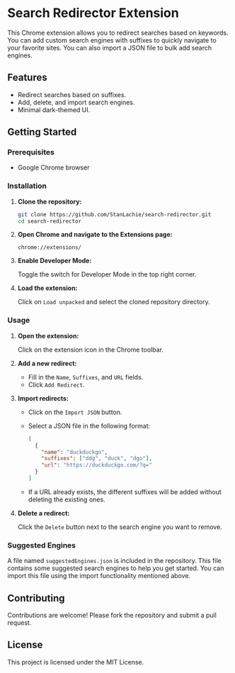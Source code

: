 # Search Redirector Extension

This Chrome extension allows you to redirect searches based on keywords. You can add custom search engines with suffixes to quickly navigate to your favorite sites. You can also import a JSON file to bulk add search engines.

## Features

- Redirect searches based on suffixes.
- Add, delete, and import search engines.
- Minimal dark-themed UI.

## Getting Started

### Prerequisites

- Google Chrome browser

### Installation

1. **Clone the repository:**

   ```bash
   git clone https://github.com/StanLachie/search-redirector.git
   cd search-redirector
   ```

2. **Open Chrome and navigate to the Extensions page:**

   ```text
   chrome://extensions/
   ```

3. **Enable Developer Mode:**

   Toggle the switch for Developer Mode in the top right corner.

4. **Load the extension:**

   Click on `Load unpacked` and select the cloned repository directory.

### Usage

1. **Open the extension:**

   Click on the extension icon in the Chrome toolbar.

2. **Add a new redirect:**

   - Fill in the `Name`, `Suffixes`, and `URL` fields.
   - Click `Add Redirect`.

3. **Import redirects:**

   - Click on the `Import JSON` button.
   - Select a JSON file in the following format:

     ```json
     [
       {
         "name": "duckduckgo",
         "suffixes": ["ddg", "duck", "dgo"],
         "url": "https://duckduckgo.com/?q="
       }
     ]
     ```

   - If a URL already exists, the different suffixes will be added without deleting the existing ones.

4. **Delete a redirect:**

   Click the `Delete` button next to the search engine you want to remove.

### Suggested Engines

A file named `suggestedEngines.json` is included in the repository. This file contains some suggested search engines to help you get started. You can import this file using the import functionality mentioned above.

## Contributing

Contributions are welcome! Please fork the repository and submit a pull request.

## License

This project is licensed under the MIT License.

